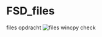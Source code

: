# FSD_files
files opdracht
![files wincpy check](https://user-images.githubusercontent.com/81587114/192336516-700404be-ec9f-44df-9dbd-0f0eba5df72c.png)
